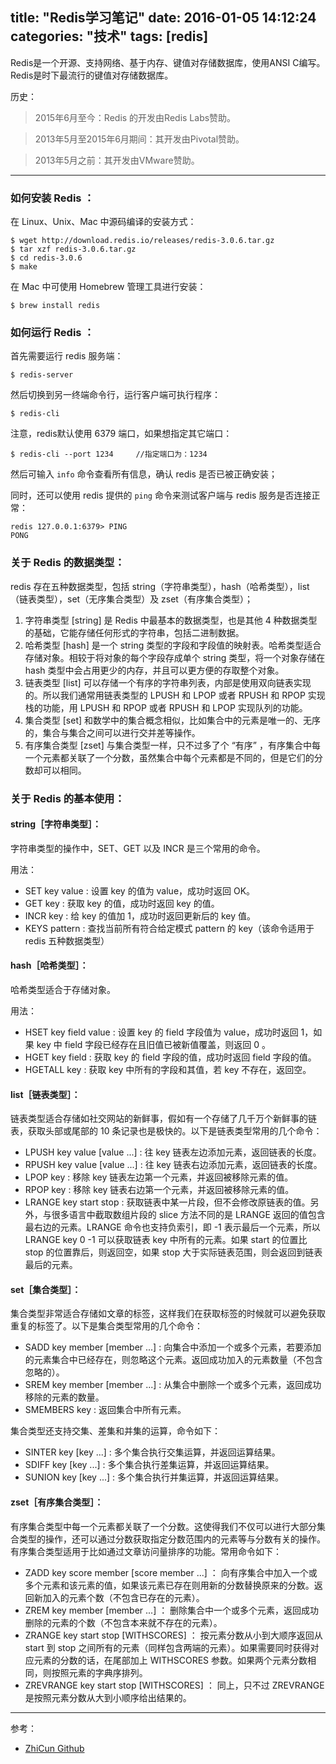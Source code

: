 title: "Redis学习笔记"
date: 2016-01-05 14:12:24
categories: "技术" 
tags: [redis] 
---

Redis是一个开源、支持网络、基于内存、键值对存储数据库，使用ANSI C编写。Redis是时下最流行的键值对存储数据库。

历史：
> 2015年6月至今：Redis 的开发由Redis Labs赞助。

> 2013年5月至2015年6月期间：其开发由Pivotal赞助。

> 2013年5月之前：其开发由VMware赞助。

<!--more-->

---

### 如何安装 Redis ：

在 Linux、Unix、Mac 中源码编译的安装方式：

	$ wget http://download.redis.io/releases/redis-3.0.6.tar.gz
	$ tar xzf redis-3.0.6.tar.gz
	$ cd redis-3.0.6
	$ make
	
在 Mac 中可使用 Homebrew 管理工具进行安装：
	
	$ brew install redis
	

### 如何运行 Redis ：

首先需要运行 redis 服务端：

	$ redis-server
	
然后切换到另一终端命令行，运行客户端可执行程序：

	$ redis-cli
	
注意，redis默认使用 6379 端口，如果想指定其它端口：

	$ redis-cli --port 1234		//指定端口为：1234
	
然后可输入 `info` 命令查看所有信息，确认 redis 是否已被正确安装；

同时，还可以使用 redis 提供的 `ping` 命令来测试客户端与 redis 服务是否连接正常：

	redis 127.0.0.1:6379> PING
	PONG 
	
	
### 关于 Redis 的数据类型：

redis 存在五种数据类型，包括 string（字符串类型），hash（哈希类型），list（链表类型），set（无序集合类型）及 zset（有序集合类型）；

1. 字符串类型 [string] 是 Redis 中最基本的数据类型，也是其他 4 种数据类型的基础，它能存储任何形式的字符串，包括二进制数据。
2. 哈希类型 [hash] 是一个 string 类型的字段和字段值的映射表。哈希类型适合存储对象。相较于将对象的每个字段存成单个 string 类型，将一个对象存储在 hash 类型中会占用更少的内存，并且可以更方便的存取整个对象。
3. 链表类型 [list] 可以存储一个有序的字符串列表，内部是使用双向链表实现的。所以我们通常用链表类型的 LPUSH 和 LPOP 或者 RPUSH 和 RPOP 实现栈的功能，用 LPUSH 和 RPOP 或者 RPUSH 和 LPOP 实现队列的功能。
4. 集合类型 [set] 和数学中的集合概念相似，比如集合中的元素是唯一的、无序的，集合与集合之间可以进行交并差等操作。
5. 有序集合类型 [zset] 与集合类型一样，只不过多了个 “有序” ，有序集合中每一个元素都关联了一个分数，虽然集合中每个元素都是不同的，但是它们的分数却可以相同。
  
  
### 关于 Redis 的基本使用：
  
#### string［字符串类型］：

字符串类型的操作中，SET、GET 以及 INCR 是三个常用的命令。

用法：

* SET key value : 设置 key 的值为 value，成功时返回 OK。
* GET key : 获取 key 的值，成功时返回 key 的值。
* INCR key : 给 key 的值加 1，成功时返回更新后的 key 值。
* KEYS pattern : 查找当前所有符合给定模式 pattern 的 key（该命令适用于 redis 五种数据类型）


#### hash［哈希类型］：

哈希类型适合于存储对象。

用法：

* HSET key field value : 设置 key 的 field 字段值为 value，成功时返回 1，如果 key 中 field 字段已经存在且旧值已被新值覆盖，则返回 0 。
* HGET key field : 获取 key 的 field 字段的值，成功时返回 field 字段的值。
* HGETALL key : 获取 key 中所有的字段和其值，若 key 不存在，返回空。


#### list［链表类型］：

链表类型适合存储如社交网站的新鲜事，假如有一个存储了几千万个新鲜事的链表，获取头部或尾部的 10 条记录也是极快的。以下是链表类型常用的几个命令：

* LPUSH key value [value ...] : 往 key 链表左边添加元素，返回链表的长度。
* RPUSH key value [value ...] : 往 key 链表右边添加元素，返回链表的长度。
* LPOP key : 移除 key 链表左边第一个元素，并返回被移除元素的值。
* RPOP key : 移除 key 链表右边第一个元素，并返回被移除元素的值。
* LRANGE key start stop : 获取链表中某一片段，但不会修改原链表的值。另外，与很多语言中截取数组片段的 slice 方法不同的是 LRANGE 返回的值包含最右边的元素。LRANGE 命令也支持负索引，即 -1 表示最后一个元素，所以 LRANGE key 0 -1 可以获取链表 key 中所有的元素。如果 start 的位置比 stop 的位置靠后，则返回空，如果 stop 大于实际链表范围，则会返回到链表最后的元素。


#### set［集合类型］：

集合类型非常适合存储如文章的标签，这样我们在获取标签的时候就可以避免获取重复的标签了。以下是集合类型常用的几个命令：

* SADD key member [member ...] : 向集合中添加一个或多个元素，若要添加的元素集合中已经存在，则忽略这个元素。返回成功加入的元素数量（不包含忽略的）。
* SREM key member [member ...] : 从集合中删除一个或多个元素，返回成功移除的元素的数量。
* SMEMBERS key : 返回集合中所有元素。

集合类型还支持交集、差集和并集的运算，命令如下：

* SINTER key [key ...] : 多个集合执行交集运算，并返回运算结果。
* SDIFF key [key ...] : 多个集合执行差集运算，并返回运算结果。
* SUNION key [key ...] : 多个集合执行并集运算，并返回运算结果。


#### zset［有序集合类型］：

有序集合类型中每一个元素都关联了一个分数。这使得我们不仅可以进行大部分集合类型的操作，还可以通过分数获取指定分数范围内的元素等与分数有关的操作。有序集合类型适用于比如通过文章访问量排序的功能。常用命令如下：

* ZADD key score member [score member ...] ： 向有序集合中加入一个或多个元素和该元素的值，如果该元素已存在则用新的分数替换原来的分数。返回新加入的元素个数（不包含已存在的元素）。
* ZREM key member [member ...] ： 删除集合中一个或多个元素，返回成功删除的元素的个数（不包含本来就不存在的元素）。
* ZRANGE key start stop [WITHSCORES] ： 按元素分数从小到大顺序返回从 start 到 stop 之间所有的元素（同样包含两端的元素）。如果需要同时获得对应元素的分数的话，在尾部加上 WITHSCORES 参数。如果两个元素分数相同，则按照元素的字典序排列。
* ZREVRANGE key start stop [WITHSCORES] ： 同上，只不过 ZREVRANGE 是按照元素分数从大到小顺序给出结果的。

---
参考：

* [ZhiCun Github](https://github.com/island205 "zhicun")


